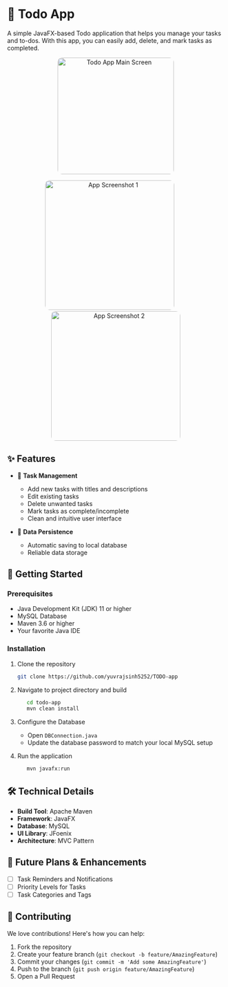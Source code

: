 # 📝 Todo App

A simple JavaFX-based Todo application that helps you manage your tasks and to-dos. With this app, you can easily add, delete, and mark tasks as completed.

<div align="center">
   <p align="center">
      <img src="https://github.com/user-attachments/assets/f2970a19-d7ff-419f-a79c-d55b71dc700d" height="270" alt="Todo App Main Screen" style="border-radius: 10px;">
   </p>
   <img src="https://github.com/yuvrajsinh5252/TODO-app/assets/117096680/66491b36-ab38-4118-b8b0-1b3a939171aa" height="300" alt="App Screenshot 1" style="border-radius: 10px;">
      &nbsp;&nbsp;&nbsp;&nbsp;&nbsp;&nbsp;
      <img src="https://github.com/yuvrajsinh5252/TODO-app/assets/117096680/d68b498a-b601-4df6-9bbf-78e14297205c" height="300" alt="App Screenshot 2" style="border-radius: 10px;">
</div>

## ✨ Features

- 📌 **Task Management**

  - Add new tasks with titles and descriptions
  - Edit existing tasks
  - Delete unwanted tasks
  - Mark tasks as complete/incomplete
  - Clean and intuitive user interface

- 💾 **Data Persistence**
  - Automatic saving to local database
  - Reliable data storage

## 🚀 Getting Started

### Prerequisites

- Java Development Kit (JDK) 11 or higher
- MySQL Database
- Maven 3.6 or higher
- Your favorite Java IDE

### Installation

1. Clone the repository

   ```bash
   git clone https://github.com/yuvrajsinh5252/TODO-app
   ```

2. Navigate to project directory and build

   ```bash
      cd todo-app
      mvn clean install
   ```

3. Configure the Database

   - Open `DBConnection.java`
   - Update the database password to match your local MySQL setup

4. Run the application
   ```bash
      mvn javafx:run
   ```

## 🛠️ Technical Details

- **Build Tool**: Apache Maven
- **Framework**: JavaFX
- **Database**: MySQL
- **UI Library**: JFoenix
- **Architecture**: MVC Pattern

## 🔮 Future Plans & Enhancements

- [ ] Task Reminders and Notifications
- [ ] Priority Levels for Tasks
- [ ] Task Categories and Tags

## 🤝 Contributing

We love contributions! Here's how you can help:

1. Fork the repository
2. Create your feature branch (`git checkout -b feature/AmazingFeature`)
3. Commit your changes (`git commit -m 'Add some AmazingFeature'`)
4. Push to the branch (`git push origin feature/AmazingFeature`)
5. Open a Pull Request
